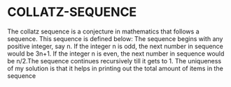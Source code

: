 # COLLATZ-SEQUENCE
The collatz sequence is a conjecture in mathematics that follows a sequence. This sequence is defined below: The sequence begins with any positive integer, say n. If the integer n is odd, the next number in sequence would be 3n+1. If the integer n is even, the next number in sequence would be n/2.The  sequence continues recursively till it gets to 1. The uniqueness of my solution is that it helps in printing out the total amount of items in the sequence
